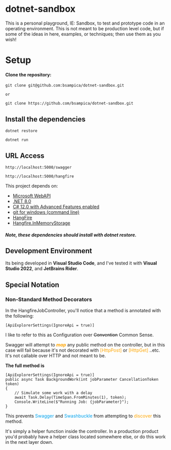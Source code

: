 # dotnet-sandbox

This is a personal playground, IE: Sandbox, to test and prototype code in an operating environment.  This is not meant to be production level code, but if some of the ideas in here, examples, or techniques; then use them as you wish!  

# Setup
#### Clone the repository:
``` 
git clone git@github.com:bsampica/dotnet-sandbox.git     

or

git clone https://github.com/bsampica/dotnet-sandbox.git

```

## Install the dependencies

``` 
dotnet restore
```

``` 
dotnet run
```

## URL Access
```
http://localhost:5000/swagger
```
```
http://localhost:5000/hangfire
```


This project depends on:
- [Microsoft WebAPI](https://learn.microsoft.com/en-us/aspnet/core/tutorials/first-web-api?view=aspnetcore-8.0)
- [.NET 8.0](https://dotnet.microsoft.com/en-us/download/dotnet/8.0)
- [C# 12.0 with Advanced Features enabled](https://github.com/dotnet/docs/blob/main/docs/csharp/whats-new/csharp-12.md)
- [git for windows (command line)](https://git-scm.com/downloads)
- [HangFire](https://www.hangfire.io/)
- [Hangfire.InMemoryStorage](https://github.com/HangfireIO/Hangfire.InMemory)

##### Note, these dependencies should install with dotnet restore.


## Development Environment

Its being developed in **Visual Studio Code**, and I've tested it with **Visual Studio 2022**, and **JetBrains Rider**.


## Special Notation
### Non-Standard Method Decorators
In the HangfireJobController, you'll notice that a method is annotated with the following: 

 ```[ApiExplorerSettings(IgnoreApi = true)]``` 

 I like to refer to this as Configuration over ~~Convention~~ Common Sense.  
 
 Swagger will attempt to <span style="color:orange"> ***map*** </span> any public method on the controller, but in this case will fail because it's not decorated with <span style="color:orange"> [HttpPost] </span> or <span style="color:orange">[HttpGet] </span>..etc.  It's not callable over HTTP and not meant to be.  

**The full method is**
```
[ApiExplorerSettings(IgnoreApi = true)]
public async Task BackgroundWork(int jobParameter CancellationToken token)
{
    // Simulate some work with a delay
    await Task.Delay(TimeSpan.FromMinutes(1), token);
    Console.WriteLine($"Running Job: {jobParameter}");
}
``` 
This prevents <span style="color:#00a2ed"> Swagger</span> and <span style="color:#00a2ed">Swashbuckle</span> from attempting to <span style="color:orange"> discover </span> this method.  

It's simply a helper function inside the controller.  In a production product you'd probably have a helper class located somewhere else, or do this work in the next layer down.